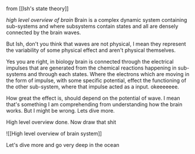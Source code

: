 from [[Ish's state theory]]

*high level overview of brain*
Brain is a complex dynamic system containing sub-systems and where subsystems contain states and all are densely connected by the brain waves.

But Ish, don't you think that waves are not physical, I mean they represent the variability of some physical effect and aren't physical themselves.

Yes you are right, in biology brain is connected through the electrical impulses that are generated from the chemical reactions happening in sub-systems and through each states. Where the electrons which are moving in the form of impulse, with some specific potential, effect the functioning of the other sub-system, where that impulse acted as a input. okeeeeeee.

How great the effect is, should depend on the potential of wave. I mean that's something I am comprehending from understanding how the brain works. But I might be wrong. Lets dive more.

High level overview done. Now draw that shit 

![[High level overview of brain system]]

Let's dive more and go very deep in the ocean